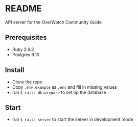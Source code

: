 # README

API server for the OverWatch Community Guide


## Prerequisites

- Ruby 2.6.3
- Postgres 9.10

## Install

- Clone the repo
- Copy `.env.example` as `.env` and fill in missing values
- run `$ rails db:prepare` to set up the database

## Start

- run `$ rails server` to start the server in development mode
